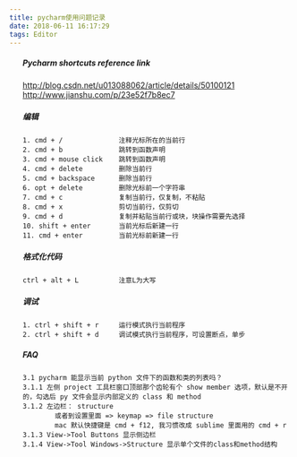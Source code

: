 ```yaml
---
title: pycharm使用问题记录
date: 2018-06-11 16:17:29
tags: Editor
---
```


<ol>

##### Pycharm shortcuts reference link
http://blog.csdn.net/u013088062/article/details/50100121
http://www.jianshu.com/p/23e52f7b8ec7

<!-- more -->


##### 编辑
```
1. cmd + /				注释光标所在的当前行
2. cmd + b				跳转到函数声明
3. cmd + mouse click	跳转到函数声明
4. cmd + delete			删除当前行
5. cmd + backspace		删除当前行
6. opt + delete			删除光标前一个字符串
7. cmd + c				复制当前行，仅复制，不粘贴
8. cmd + x				剪切当前行，仅剪切
9. cmd + d				复制并粘贴当前行或块，块操作需要先选择
10. shift + enter		当前光标后新建一行
11. cmd + enter			当前光标前新建一行
```

##### 格式化代码
```
ctrl + alt + L			注意L为大写
```

##### 调试
```
1. ctrl + shift + r		运行模式执行当前程序
2. ctrl + shift + d		调试模式执行当前程序，可设置断点，单步
```

##### FAQ
```
3.1 pycharm 能显示当前 python 文件下的函数和类的列表吗？
3.1.1 左侧 project 工具栏窗口顶部那个齿轮有个 show member 选项，默认是不开的，勾选后 py 文件会显示内部定义的 class 和 method
3.1.2 左边栏： structure
        或者到设置里面 => keymap => file structure
        mac 默认快捷键是 cmd + f12, 我习惯改成 sublime 里面用的 cmd + r
3.1.3 View->Tool Buttons 显示侧边栏
3.1.4 View->Tool Windows->Structure 显示单个文件的class和method结构
```

